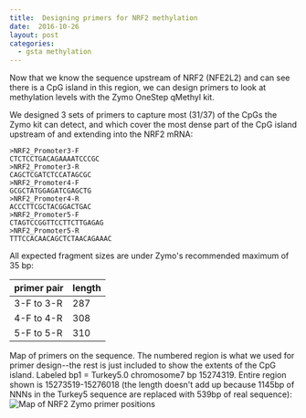 ```yaml
---
title:  Designing primers for NRF2 methylation
date:  2016-10-26
layout: post
categories:
  - gsta methylation
---
```

Now that we know the sequence upstream of NRF2 (NFE2L2) and can see there is a CpG island in this region, we can design primers to look at methylation levels with the Zymo OneStep qMethyl kit.

We designed 3 sets of primers to capture most (31/37) of the CpGs the Zymo kit can detect, and which cover the most dense part of the CpG island upstream of and extending into the NRF2 mRNA:
~~~
>NRF2_Promoter3-F
CTCTCCTGACAGAAAATCCCGC
>NRF2_Promoter3-R
CAGCTCGATCTCCATAGCGC
>NRF2_Promoter4-F
GCGCTATGGAGATCGAGCTG
>NRF2_Promoter4-R
ACCCTTCGCTACGGACTGAC
>NRF2_Promoter5-F
CTAGTCCGGTTCCTTCTTGAGAG
>NRF2_Promoter5-R
TTTCCACAACAGCTCTAACAGAAAC
~~~

All expected fragment sizes are under Zymo's recommended maximum of 35 bp:

| primer pair | length |
| ----------- | ------ |
| 3-F to 3-R | 287 |
| 4-F to 4-R | 308 |
| 5-F to 5-R | 310 |

Map of primers on the sequence. The numbered region is what we used for primer design--the rest is just included to show the extents of the CpG island. Labeled bp1 = Turkey5.0 chromosome7 bp 15274319. Entire region shown is 15273519-15276018 (the length doesn't add up because 1145bp of NNNs in the Turkey5 sequence are replaced with 539bp of real sequence):
![Map of NRF2 Zymo primer positions][image1]

[image1]: {{site.image_path}}Map_of_NRF2_Zymo_primer_positions.png
